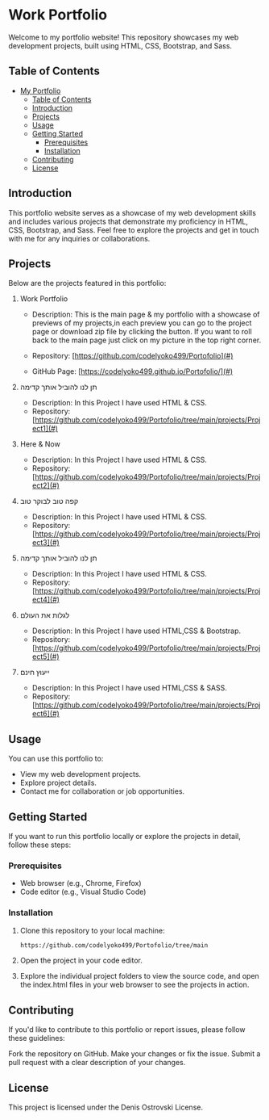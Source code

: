 # Work Portfolio

Welcome to my portfolio website! This repository showcases my web development projects, built using HTML, CSS, Bootstrap, and Sass.

## Table of Contents

- [My Portfolio](#Work-portfolio)
  - [Table of Contents](#table-of-contents)
  - [Introduction](#introduction)
  - [Projects](#projects)
  - [Usage](#usage)
  - [Getting Started](#getting-started)
    - [Prerequisites](#prerequisites)
    - [Installation](#installation)
  - [Contributing](#contributing)
  - [License](#license)

## Introduction

This portfolio website serves as a showcase of my web development skills and includes various projects that demonstrate my proficiency in HTML, CSS, Bootstrap, and Sass. Feel free to explore the projects and get in touch with me for any inquiries or collaborations.

## Projects

Below are the projects featured in this portfolio:

1. Work Portfolio

    - Description: This is the main page & my portfolio with a showcase of previews of my projects,in each preview you can go to the project page or download zip file by clicking the button.
    If you want to roll back to the main page just click on my picture in the top right corner.

   - Repository: [https://github.com/codelyoko499/Portofolio](#)
   - GitHub Page: [https://codelyoko499.github.io/Portofolio/](#)


2. תן לנו להוביל אותך קדימה

   - Description: In this Project I have used HTML & CSS.
   - Repository: [https://github.com/codelyoko499/Portofolio/tree/main/projects/Project1](#)

3. Here & Now

   - Description: In this Project I have used HTML & CSS.
   - Repository: [https://github.com/codelyoko499/Portofolio/tree/main/projects/Project2](#)
4. קפה טוב לבוקר טוב

   - Description: In this Project I have used HTML & CSS.
   - Repository: [https://github.com/codelyoko499/Portofolio/tree/main/projects/Project3](#)
5. תן לנו להוביל אותך קדימה

   - Description: In this Project I have used HTML & CSS.
   - Repository: [https://github.com/codelyoko499/Portofolio/tree/main/projects/Project4](#)
6. לגלות את העולם

   - Description: In this Project I have used HTML,CSS & Bootstrap.
   - Repository: [https://github.com/codelyoko499/Portofolio/tree/main/projects/Project5](#)
7. ייעוץ חינם

   - Description: In this Project I have used HTML,CSS & SASS.
   - Repository: [https://github.com/codelyoko499/Portofolio/tree/main/projects/Project6](#)



## Usage

You can use this portfolio to:

- View my web development projects.
- Explore project details.
- Contact me for collaboration or job opportunities.

## Getting Started

If you want to run this portfolio locally or explore the projects in detail, follow these steps:

### Prerequisites

- Web browser (e.g., Chrome, Firefox)
- Code editor (e.g., Visual Studio Code)

### Installation

1. Clone this repository to your local machine:

   ```bash
   https://github.com/codelyoko499/Portofolio/tree/main

2. Open the project in your code editor.

3. Explore the individual project folders to view the source code, and open the index.html files in your web browser to see the projects in action.

## Contributing
If you'd like to contribute to this portfolio or report issues, please follow these guidelines:

Fork the repository on GitHub.
Make your changes or fix the issue.
Submit a pull request with a clear description of your changes.

## License
This project is licensed under the Denis Ostrovski License. 
